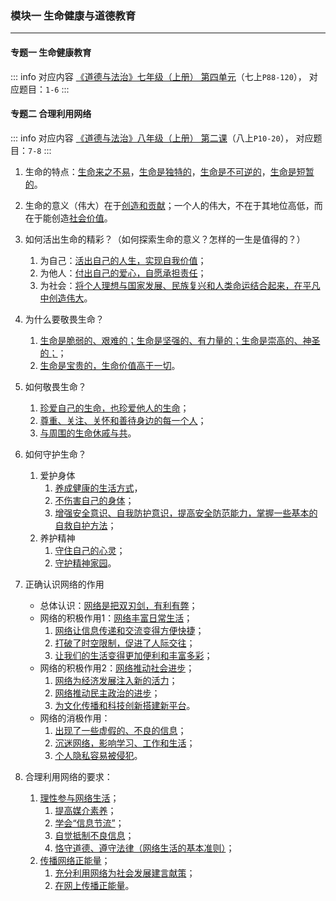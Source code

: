 ### 模块一 生命健康与道德教育

---

#### 专题一 生命健康教育

::: info 对应内容
[《道德与法治》七年级（上册） 第四单元](/道德与法治/七年级上册/第四单元%20生命的思考/)（七上`P88-120`），
对应题目：`1-6`
:::

#### 专题二 合理利用网络

::: info 对应内容
[《道德与法治》八年级（上册） 第二课](/道德与法治/八年级上册/第一单元%20走进社会生活/#第二课-网络生活新空间)（八上`P10-20`），
对应题目：`7-8`
:::

1. 生命的特点：<u>生命来之不易</u>，<u>生命是独特的</u>，<u>生命是不可逆的</u>，<u>生命是短暂的</u>。

2. 生命的意义（伟大）在于<u>创造和贡献</u>；一个人的伟大，不在于其地位高低，而在于能创造<u>社会价值</u>。

3. 如何活出生命的精彩？（如何探索生命的意义？怎样的一生是值得的？）
    1. 为自己：<u>活出自己的人生，实现自我价值</u>；
    2. 为他人：<u>付出自己的爱心，自愿承担责任</u>；
    3. 为社会：<u>将个人理想与国家发展、民族复兴和人类命运结合起来，在平凡中创造伟大</u>。

4. 为什么要敬畏生命？
    1. <u>生命是脆弱的、艰难的；生命是坚强的、有力量的；生命是崇高的、神圣的；</u>；
    2. <u>生命是宝贵的，生命价值高于一切</u>。

5. 如何敬畏生命？
    1. <u>珍爱自己的生命，也珍爱他人的生命</u>；
    2. <u>尊重、关注、关怀和善待身边的每一个人</u>；
    3. <u>与周围的生命休戚与共</u>。

6. 如何守护生命？
    1. 爱护身体
        1. <u>养成健康的生活方式</u>，
        2. <u>不伤害自己的身体</u>；
        3. <u>增强安全意识、自我防护意识，提高安全防范能力，掌握一些基本的自救自护方法</u>；
    2. 养护精神
        1. <u>守住自己的心灵</u>；
        2. <u>守护精神家园</u>。

7. 正确认识网络的作用
    - 总体认识：<u>网络是把双刃剑，有利有弊</u>；
    - 网络的积极作用1：<u>网络丰富日常生活</u>；
        1. <u>网络让信息传递和交流变得方便快捷</u>；
        2. <u>打破了时空限制，促进了人际交往</u>；
        3. <u>让我们的生活变得更加便利和丰富多彩</u>；
    - 网络的积极作用2：<u>网络推动社会进步</u>；
        1. <u>网络为经济发展注入新的活力</u>；
        2. <u>网络推动民主政治的进步</u>；
        3. <u>为文化传播和科技创新搭建新平台</u>。
    - 网络的消极作用：
        1. <u>出现了一些虚假的、不良的信息</u>；
        2. <u>沉迷网络，影响学习、工作和生活</u>；
        3. <u>个人隐私容易被侵犯</u>。

8. 合理利用网络的要求：
    1. <u>理性参与网络生活</u>；
        1. <u>提高媒介素养</u>；
        2. <u>学会“信息节流”</u>；
        3. <u>自觉抵制不良信息</u>；
        4. <u>恪守道德、遵守法律（网络生活的基本准则）</u>；
    2. <u>传播网络正能量</u>；
        1. <u>充分利用网络为社会发展建言献策</u>；
        2. <u>在网上传播正能量</u>。
